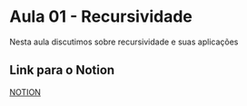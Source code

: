 # Aula 01 - Recursividade

Nesta aula discutimos sobre recursividade e suas aplicações

## Link para o Notion

[NOTION](LINKAQUI)